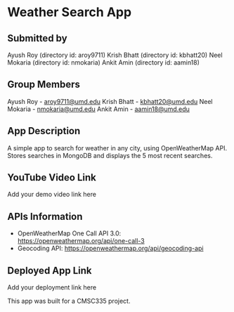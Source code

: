 # Weather Search App

## Submitted by
Ayush Roy (directory id: aroy9711)
Krish Bhatt (directory id: kbhatt20)
Neel Mokaria (directory id: nmokaria)
Ankit Amin (directory id: aamin18)

## Group Members
Ayush Roy - aroy9711@umd.edu
Krish Bhatt - kbhatt20@umd.edu
Neel Mokaria - nmokaria@umd.edu
Ankit Amin - aamin18@umd.edu

## App Description
A simple app to search for weather in any city, using OpenWeatherMap API. Stores searches in MongoDB and displays the 5 most recent searches.

## YouTube Video Link
Add your demo video link here

## APIs Information
- OpenWeatherMap One Call API 3.0: https://openweathermap.org/api/one-call-3
- Geocoding API: https://openweathermap.org/api/geocoding-api

## Deployed App Link
Add your deployment link here

This app was built for a CMSC335 project.
